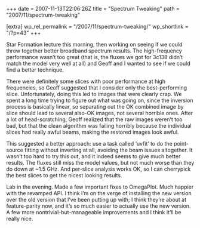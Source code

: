 +++
date = 2007-11-13T22:06:26Z
title = "Spectrum Tweaking"
path = "2007/11/spectrum-tweaking"

[extra]
wp_rel_permalink = "/2007/11/spectrum-tweaking/"
wp_shortlink = "/?p=43"
+++

Star Formation lecture this morning, then working on seeing if we could throw
together better broadband spectrum results. The high-frequency performance
wasn’t too great (that is, the fluxes we got for 3c138 didn’t match the model
very well at all) and Geoff and I wanted to see if we could find a better
technique.

There were definitely some slices with poor performance at high frequencies,
so Geoff suggested that I consider only the best-performing slice.
Unfortunately, doing this led to images that were clearly crap. We spent a
long time trying to figure out what was going on, since the inversion process
is basically linear, so separating out the OK combined image by slice should
lead to several also-OK images, not several horrible ones. After a lot of
head-scratching, Geoff realized that the raw images weren’t too bad, but that
the clean algorithm was failing horribly because the individual slices had
really awful beams, making the restored images look awful.

This suggested a better approach: use a task called ‘uvfit’ to do the
point-source fitting without inverting at all, avoiding the beam issues
altogether. It wasn’t too hard to try this out, and it indeed seems to give
much better results. The fluxes still miss the model values, but not much
worse than they do down at ~1.5 GHz. And per-slice analysis works OK, so I can
cherrypick the best slices to get the nicest looking results.

Lab in the evening. Made a few important fixes to OmegaPlot. Much happier with
the revamped API. I think I’m on the verge of installing the new version over
the old version that I’ve been putting up with; I think they’re about at
feature-parity now, and it’s so much easier to actually use the new version. A
few more nontrivial-but-manageable improvements and I think it’ll be really
nice.
